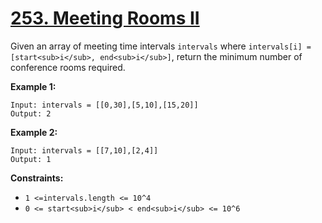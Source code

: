 # [253. Meeting Rooms II](https://leetcode.com/problems/meeting-rooms-ii/description/)

Given an array of meeting time intervals `intervals` where `intervals[i] = [start<sub>i</sub>, end<sub>i</sub>]`, return the minimum number of conference rooms required.

**Example 1:** 

```
Input: intervals = [[0,30],[5,10],[15,20]]
Output: 2
```

**Example 2:** 

```
Input: intervals = [[7,10],[2,4]]
Output: 1
```

**Constraints:** 

- `1 <=intervals.length <= 10^4`
- `0 <= start<sub>i</sub> < end<sub>i</sub> <= 10^6`